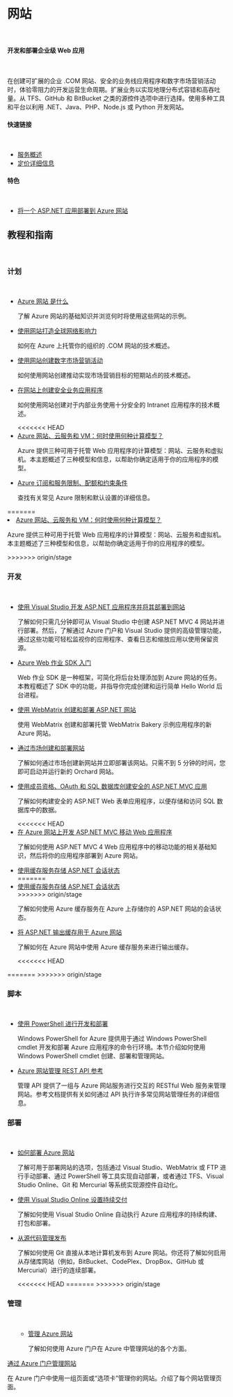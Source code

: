 <properties linkid="dev-net-website" urlDisplayName="Windows Azure 网站" pageTitle="Windows Azure服务管理：网站" metaKeywords="Azure Website" description="Azure Website" metaCanonical="Azure Website" services="Website" documentationCenter="Services" title="Develop and deploy enterprise-grade web apps" authors="" solutions="" manager="" editor="Eric Chen" />

<div style="margin-top: 40px;">
<div class="dev-center">
<div class="wa-content wa-content-10up">
<h1>网站</h1>
<p> </p>
<div class="wa-spacer wa-spacer-6down">
<h4>开发和部署企业级 Web 应用</h4>
<p> </p>
<p>在创建可扩展的企业 .COM 网站、安全的业务线应用程序和数字市场营销活动时，体验零阻力的开发运营生命周期。扩展业务以实现地理分布式容错和高吞吐量。从 TFS、GitHub 和 BitBucket 之类的源控件选项中进行选择。使用多种工具和平台以利用 .NET、Java、PHP、Node.js 或 Python 开发网站。</p>
<h4>快速链接</h4>
<p> </p>
<ul class="wa-linkList">
<li><a href="/zh-cn/home/features/web-site/" title="" class="wa-arrowLink-light">服务概述</a></li>
<li style="display:none"><a href="/zh-cn/documentation/articles/web-sites-enterprise-offerings/" title="" class="wa-arrowLink-light">可交付的解决方案</a></li>
<li><a href="/pricing/details/web-sites/" title="" class="wa-arrowLink-light">定价详细信息</a></li>
</ul>
</div>
<div class="wa-spacer wa-spacer-aside wa-spacer-asideLight wa-spacer-4down">
<h4>特色</h4>
<p> </p>
<ul class="wa-iconList">
<li><a href="/zh-cn/documentation/articles/web-sites-dotnet-get-started/" title="">将一个 ASP.NET 应用部署到 Azure 网站</a></li>
<li style="display:none"><a href="http://azure.microsoft.com/zh-cn/documentation/videos/intro-to-windows-azure-with-scott-hanselman/" title="">Scott Hanselman 对 Azure 网站的简介</a></li> <li style="display:none"><a href="/zh-cn/documentation/articles/websites-dotnet-webjobs-sdk/" title="">Azure Web 作业 SDK 是什么？</a></li></ul>
</div>
</div>
<div class="wa-content wa-content-divided"><ul style="display:none" class="wa-tabs wa-tabsBlock" data-tab-panel="tab-panel" data-control="tabs">
<li><a title="" class="wa-tab active" data-id="1" data-slug="net">.NET</a></li>
<li><a href="/zh-cn/manage/services/web-sites/#" title="" class="wa-tab" data-id="2" data-slug="java">Java</a></li>
<li><a href="/zh-cn/manage/services/web-sites/#" title="" class="wa-tab" data-id="3" data-slug="node">Node.js</a></li>
<li><a href="/zh-cn/manage/services/web-sites/#" title="" class="wa-tab" data-id="4" data-slug="php">PHP</a></li>
<li><a href="/zh-cn/manage/services/web-sites/#" title="" class="wa-tab" data-id="5" data-slug="python">Python</a></li>
<li><a href="/zh-cn/manage/services/web-sites/#" title="" class="wa-showLessMore wa-showMore active" data-control="showLessMore">More</a></li>
<li><a href="/zh-cn/manage/services/web-sites/#" title="" class="wa-showLessMore wa-showLess" data-control="showLessMore">Less</a></li>
</ul>
<h2>教程和指南</h2>
<p> </p>
</div>
<div data-tab-panel-id="tab-panel" class="wa-tabs-container">
<div class="wa-content wa-content-4up wa-content-divided">
<div class="wa-spacer">
<h3>计划</h3>
<p> </p>
</div>
<div class="wa-spacer wa-spacer-3down">
<ul class="wa-linkList">
<li><a href="/zh-cn/manage/services/web-sites/" title="">Azure 网站 是什么</a>
<div>
<p>了解 Azure 网站的基础知识并浏览何时将使用这些网站的示例。</p>
</div>
</li>
<li><a href="/zh-cn/documentation/articles/web-sites-global-web-presence-solution-overview/" title="">使用网站打造全球网络影响力</a>
<div>
<p>如何在 Azure 上托管你的组织的 .COM 网站的技术概述。</p>
</div>
</li>
<li><a href="/zh-cn/documentation/articles/web-sites-digital-marketing-application-solution-overview/" title="">使用网站创建数字市场营销活动</a>
<div>
<p>如何使用网站创建推动实现市场营销目标的短期站点的技术概述。</p>
</div>
</li>
<li><a href="/zh-cn/documentation/articles/web-sites-business-application-solution-overview/" title="">在网站上创建安全业务应用程序</a>
<div>
<p>如何使用网站创建对于内部业务使用十分安全的 Intranet 应用程序的技术概述。</p>
</div>
</li>
<<<<<<< HEAD
<li><a href="http://www.windowsazure.cn/zh-cn/documentation/articles/choose-web-site-cloud-service-vm/" title="">Azure 网站、云服务和 VM：何时使用何种计算模型？</a>
<div data-show-less-more-member="true">
<p>Azure 提供三种可用于托管 Web 应用程序的计算模型：网站、云服务和虚拟机。本主题概述了三种模型和信息，以帮助你确定适用于你的应用程序的模型。</p>
</div>
</li> 
<li><a href="http://www.windowsazure.cn/zh-cn/documentation/articles/azure-subscription-service-limits/" title="">Azure 订阅和服务限制、配额和约束条件</a>
<div data-show-less-more-member="true">
<p>查找有关常见 Azure 限制和默认设置的详细信息。</p>
</div>
</li> 
<!--
<li><a href="http://www.windowsazure.cn/zh-cn/documentation/articles/websites-dotnet-webjobs-sdk/" title="">Azure Web 作业 SDK 是什么？</a>
<div data-show-less-more-member="true">
<p>说明 Web 作业 SDK 是什么，查看一些常见场景，并展示你如何在代码中使用它。</p>
</div>
</li>
-->
</ul>
=======
<li><a href="/zh-cn/documentation/articles/choose-web-site-cloud-service-vm/" title="">Azure 网站、云服务和 VM：何时使用何种计算模型？</a>
<div><p>Azure 提供三种可用于托管 Web 应用程序的计算模型：网站、云服务和虚拟机。本主题概述了三种模型和信息，以帮助你确定适用于你的应用程序的模型。</p>
</div>
</li> 
<li style="display:none"><a href="/zh-cn/documentation/articles/azure-subscription-service-limits/" title="">Azure 订阅和服务限制、配额和约束条件</a>
<div style="display:none">
<p style="display:none">查找有关常见 Azure 限制和默认设置的详细信息。</p>
</div>
</li> 
<li style="display:none"><a href="/zh-cn/documentation/articles/websites-dotnet-webjobs-sdk/" title="">Azure Web 作业 SDK 是什么？</a>
<div>
<p>说明 Web 作业 SDK 是什么，查看一些常见场景，并展示你如何在代码中使用它。</p>
</div>
</li></ul>
>>>>>>> origin/stage
</div>
</div>
<div class="wa-content wa-content-4up wa-content-divided">
<div class="wa-spacer">
<h3>开发</h3>
<p> </p>
</div>
<div class="wa-spacer wa-spacer-3down">
<ul class="wa-linkList">
<li><a href="/zh-cn/documentation/articles/web-sites-dotnet-get-started/" title="">使用 Visual Studio 开发 ASP.NET 应用程序并将其部署到网站</a>
<div>
<p>了解如何只需几分钟即可从 Visual Studio 中创建 ASP.NET MVC 4 网站并进行部署。然后，了解通过 Azure 门户和 Visual Studio 提供的高级管理功能，通过这些功能可轻松监视你的应用程序、查看日志和缩放应用以使用保留资源。</p>
</div>
</li>
<li style="display:none"><a href="/zh-cn/documentation/articles/web-sites-create-web-jobs/" title="">使用 Web 作业运行后台任务</a>
<div  style="display:none"data-show-less-more-member="true">
<p style="display:none">按照以下三种方式之一，在你的网站上使用 Web 作业运行自定义作业（可执行文件或脚本）：按需运行、连续运行或按计划运行。本文介绍了如何通过 Azure 门户管理 Web 作业。</p>
</div>
</li>
<li><a href="http://www.asp.net/aspnet/overview/developing-apps-with-windows-azure/getting-started-with-windows-azure-webjobs" title="">Azure Web 作业 SDK 入门</a>
<div>
<p>Web 作业 SDK 是一种框架，可简化将后台处理添加到 Azure 网站的任务。本教程概述了 SDK 中的功能，并指导你完成创建和运行简单 Hello World 后台进程。</p>
</div>
</li>
<li><a href="/zh-cn/documentation/articles/web-sites-dotnet-using-webmatrix/" title="">使用 WebMatrix 创建和部署 ASP.NET 网站</a>
<div>
<p>使用 WebMatrix 创建和部署托管 WebMatrix Bakery 示例应用程序的新 Azure 网站。</p>
</div>
</li>
<li><a href="/zh-cn/documentation/articles/web-sites-dotnet-orchard-cms-gallery/" title="">通过市场创建和部署网站</a>
<div>
<p>了解如何通过市场创建新网站并立即部署该网站。只需不到 5 分钟的时间，您即可启动并运行新的 Orchard 网站。</p>
</div>
</li>
<li><a href="/zh-cn/documentation/articles/web-sites-dotnet-deploy-aspnet-mvc-app-membership-oauth-sql-database/" title="">使用成员资格、OAuth 和 SQL 数据库创建安全的 ASP.NET MVC 应用</a>
<div>
<p>了解如何构建安全的 ASP.NET Web 表单应用程序，以便存储和访问 SQL 数据库中的数据<span  style="display:none">并使用户能够使用 Facebook、Yahoo 和 Google 凭据进行登录</span>。</p>
</div>
</li>
<<<<<<< HEAD
<!--
<li><a href="http://www.windowsazure.cn/zh-cn/documentation/articles/web-sites-dotnet-deploy-aspnet-webforms-app-membership-oauth-sql-database/" title="">使用成员资格、OAuth 和 SQL 数据库创建安全的 ASP.NET Web 表单应用</a>
<div data-show-less-more-member="true">
<p>了解如何构建安全的 ASP.NET Web 表单应用程序，以便存储和访问 SQL 数据库中的数据, 并使用户能够使用 Facebook、Yahoo 和 Google 凭据进行登录。</p>
</div>
</li>
-->
<!--
<li><a href="http://www.windowsazure.cn/zh-cn/documentation/articles/store-mongolab-web-sites-dotnet-store-data-mongodb/" title="">通过 MongoDB 在 Azure 上创建 C# ASP.NET 应用程序</a>
<div data-show-less-more-member="true">
<p>MongoDB 是面向常用文档的 NoSQL 解决方案。在本教程中，你将了解如何创建 C#“任务列表”型应用程序，以便在由 MongoLab 托管的 MongoDB 实例中存储数据。</p>
</div>
</li>
-->
<!--li><a href="http://www.windowsazure.cn/zh-cn/documentation/articles/web-sites-dotnet-rest-service-aspnet-api-sql-database/" title="">使用 ASP.NET Web API 和 SQL Database 创建具有良好移动性的 REST 服务</a>
<div data-show-less-more-member="true">
<p>ASP.NET Web API 是一个用于在 .NET Framework 之上构建 Web API 的框架。在本教程中，你将使用 Web API 创建提供存储在 SQL 数据库实例中的数据的 REST 服务。</p>
</div>
</li-->
<li><a href="http://www.windowsazure.cn/zh-cn/documentation/articles/web-sites-dotnet-deploy-aspnet-mvc-mobile-app/" title="">在 Azure 网站上开发 ASP.NET MVC 移动 Web 应用程序</a>
<div data-show-less-more-member="true">
<p>了解如何使用 ASP.NET MVC 4 Web 应用程序中的移动功能的相关基础知识，然后将你的应用程序部署到 Azure 网站。</p>
</div>
</li>
<li><a href="http://www.windowsazure.cn/zh-cn/documentation/articles/web-sites-dotnet-session-state-caching/" title="">使用缓存服务存储 ASP.NET 会话状态</a>
<div data-show-less-more-member="true">
=======
<li style="display:none"><a href="/zh-cn/documentation/articles/web-sites-dotnet-deploy-aspnet-webforms-app-membership-oauth-sql-database/" title="">使用成员资格、OAuth 和 SQL 数据库创建安全的 ASP.NET Web 表单应用</a>
<div>
<p>了解如何构建安全的 ASP.NET Web 表单应用程序，以便存储和访问 SQL 数据库中的数据, 并使用户能够使用 Facebook、Yahoo 和 Google 凭据进行登录。</p>
</div>
</li> 
<li style="display:none"><a href="/zh-cn/documentation/articles/store-mongolab-web-sites-dotnet-store-data-mongodb/" title="">通过 MongoDB 在 Azure 上创建 C# ASP.NET 应用程序</a>
<div>
<p>MongoDB 是面向常用文档的 NoSQL 解决方案。在本教程中，你将了解如何创建 C#“任务列表”型应用程序，以便在由 MongoLab 托管的 MongoDB 实例中存储数据。</p>
</div>
</li> 
<li style="display:none"><a href="/zh-cn/documentation/articles/web-sites-dotnet-rest-service-aspnet-api-sql-database/" title="">使用 ASP.NET Web API 和 SQL Database 创建具有良好移动性的 REST 服务</a>
<div>
<p>ASP.NET Web API 是一个用于在 .NET Framework 之上构建 Web API 的框架。在本教程中，你将使用 Web API 创建提供存储在 SQL 数据库实例中的数据的 REST 服务。</p>
</div>
</li> <li style="display:none"><a href="/zh-cn/documentation/articles/web-sites-dotnet-deploy-aspnet-mvc-mobile-app/" title="">在 Azure 网站上开发 ASP.NET MVC 移动 Web 应用程序</a>
<div>
<p>了解如何使用 ASP.NET MVC 4 Web 应用程序中的移动功能的相关基础知识，然后将你的应用程序部署到 Azure 网站。</p>
</div>
</li>
<li><a href="/zh-cn/documentation/articles/web-sites-dotnet-session-state-caching/" title="">使用缓存服务存储 ASP.NET 会话状态</a>
<div>
>>>>>>> origin/stage
<p>了解如何使用 Azure 缓存服务在 Azure 上存储你的 ASP.NET 网站的会话状态。</p>
</div>
</li>
<li><a href="/zh-cn/documentation/articles/web-sites-dotnet-web-forms-output-caching/" title="">将 ASP.NET 输出缓存用于 Azure 网站</a>
<div>
<p>了解如何在 Azure 网站中使用 Azure 缓存服务来进行输出缓存。</p>
</div>
</li>
<<<<<<< HEAD
<!--
<li><a href="http://www.windowsazure.cn/zh-cn/documentation/articles/sendgrid-dotnet-how-to-send-email/" title="">使用 SendGrid 发送电子邮件</a>
<div data-show-less-more-member="true">
<p>SendGrid 提供了可靠的电子邮件传递服务、实时分析和灵活的 API，使用户能够轻松地将服务合并到他们的 Azure 应用程序中。了解如何在 Azure 上使用 SendGrid 以在你的应用中包含电子邮件功能。</p>
</div>
</li>
-->
<!--
<li><a href="http://www.windowsazure.cn/zh-cn/documentation/articles/cdn-serve-content-from-cdn-in-your-web-application/" title="">在 Web 应用程序中使用 Azure CDN 提供的内容</a>
<div data-show-less-more-member="true">
<p>了解如何使用 Azure CDN 来扩大 Web 应用程序的影响力并改善其性能。</p>
</div>
</li>
<li><a href="http://www.windowsazure.cn/zh-cn/documentation/articles/cdn-websites-with-cdn/" title="">将 Azure 网站与 Azure CDN 集成</a>
<div data-show-less-more-member="true">
<p>了解如何通过将网站与 Azure CDN 集成来提高其性能。</p>
</div>
</li>
-->
</ul>
=======
<li style="display:none"><a href="/zh-cn/documentation/articles/sendgrid-dotnet-how-to-send-email/" title="">使用 SendGrid 发送电子邮件</a>
<div>
<p>SendGrid 提供了可靠的电子邮件传递服务、实时分析和灵活的 API，使用户能够轻松地将服务合并到他们的 Azure 应用程序中。了解如何在 Azure 上使用 SendGrid 以在你的应用中包含电子邮件功能。</p>
</div>
</li> 
<li style="display:none"><a href="/zh-cn/documentation/articles/cdn-serve-content-from-cdn-in-your-web-application/" title="">在 Web 应用程序中使用 Azure CDN 提供的内容</a>
<div>
<p>了解如何使用 Azure CDN 来扩大 Web 应用程序的影响力并改善其性能。</p>
</div>
</li> 
<li style="display:none"><a href="/zh-cn/documentation/articles/cdn-websites-with-cdn/" title="">将 Azure 网站与 Azure CDN 集成</a>
<div>
<p>了解如何通过将网站与 Azure CDN 集成来提高其性能。</p>
</div>
</li></ul>
>>>>>>> origin/stage
</div>
</div>
<div class="wa-content wa-content-4up wa-content-divided">
<div class="wa-spacer">
<h3>脚本</h3>
<p> </p>
</div>
<div class="wa-spacer wa-spacer-3down">
<ul class="wa-linkList">
<li><a href="/zh-cn/documentation/articles/install-configure-powershell/" title="">使用 PowerShell 进行开发和部署</a>
<div>
<p>Windows PowerShell for Azure 提供用于通过 Windows PowerShell cmdlet 开发和部署 Azure 应用程序的命令行环境。本节介绍如何使用 Windows PowerShell cmdlet 创建、部署和管理网站。</p>
</div>
</li>
<li style="display:none"><a href="/zh-cn/documentation/articles/command-line-tools/#Commands_to_manage_your_web_sites" title="">使用跨平台命令行接口进行开发和部署</a>
<div>
<p>跨平台 CLI 是用于部署和管理 Azure 服务的命令行工具。使用命令行工具创建和管理网站。</p>
</div>
</li>
<li><a href="http://msdn.microsoft.com/zh-cn/library/windowsazure/dn166981.aspx" title="">Azure 网站管理 REST API 参考</a>
<div>
<p>管理 API 提供了一组与 Azure 网站服务进行交互的 RESTful Web 服务来管理网站。参考文档提供有关如何通过 API 执行许多常见网站管理任务的详细信息。</p>
</div>
</li>
</ul>
</div>
</div>
<div class="wa-content wa-content-4up wa-content-divided">
<div class="wa-spacer">
<h3>部署</h3>
<p> </p>
</div>
<div class="wa-spacer wa-spacer-3down">
<ul class="wa-linkList">
<li><a href="/zh-cn/manage/services/web-sites/how-to-create-websites/" title="">如何部署 Azure 网站</a>
<div>
<p>了解可用于部署网站的选项，包括通过 Visual Studio、WebMatrix 或 FTP 进行手动部署、通过 PowerShell 等工具实现自动部署，或者通过 TFS、Visual Studio Online、Git 和 Mercurial 等系统实现源控件自动化。</p>
</div>
</li>
<li style="display:none"><a href="/zh-cn/documentation/articles/web-sites-staged-publishing/" title="">网站上的过渡发布</a>
<div>
<p>过渡发布可在每个默认生产网站上形成一个过渡网站槽，便于你以无中断的方式交换这些网站槽。了解如何以标准模式在网站上使用过渡发布。</p>
</div>
</li>
<li><a href="/zh-cn/documentation/articles/cloud-services-continuous-delivery-use-vso/" title="">使用 Visual Studio Online 设置持续交付</a>
<div>
<p>了解如何使用 Visual Studio Online 自动执行 Azure 应用程序的持续构建、打包和部署。</p>
</div>
</li>
<li><a href="/zh-cn/documentation/articles/web-sites-publish-source-control/" title="">从源代码管理发布</a>
<div>
<p>了解如何使用 Git 直接从本地计算机发布到 Azure 网站。你还将了解如何启用从存储库网站（例如，BitBucket、CodePlex、DropBox、GitHub 或 Mercurial）进行的连续部署。</p>
</div>
</li>
<<<<<<< HEAD
<!--
<li><a href="http://www.windowsazure.cn/zh-cn/documentation/articles/websites-dotnet-deploy-webjobs/" title="">如何将 Azure Web 作业部署到 Azure 网站</a>
<div data-show-less-more-member="true">
<p>说明如何使用 Visual Studio 来将控制台应用程序项目作为 Azure Web 作业部署到 Azure 网站。</p>
</div>
</li>
<li><a href="http://www.windowsazure.cn/zh-cn/documentation/articles/web-sites-migration-from-iis-server/" title="">使用 Migration Assistant 将你的 IIS 网站迁移到 Azure 网站</a>
<div data-show-less-more-member="true">
<p>了解如何将在 IIS 6 或更高版本上运行的现有网站迁移到 Azure 网站。</p>
</div>
</li>
-->
=======
<li style="display:none"><a href="/zh-cn/documentation/articles/websites-dotnet-deploy-webjobs/" title="">如何将 Azure Web 作业部署到 Azure 网站</a>
<div>
<p>说明如何使用 Visual Studio 来将控制台应用程序项目作为 Azure Web 作业部署到 Azure 网站。</p>
</div>
</li> 
<li style="display:none"><a href="/zh-cn/documentation/articles/web-sites-migration-from-iis-server/" title="">使用 Migration Assistant 将你的 IIS 网站迁移到 Azure 网站</a>
<div>
<p>了解如何将在 IIS 6 或更高版本上运行的现有网站迁移到 Azure 网站。</p>
</div>
</li>
>>>>>>> origin/stage
</ul>
</div>
</div>
<div class="wa-content wa-content-4up wa-content-divided">
<div class="wa-spacer">
<h3>管理</h3>
<p> </p>
</div>
<div class="wa-spacer wa-spacer-3down">
<ul class="wa-linkList">
<ul class="wa-linkList">
<li><a href="/zh-cn/manage/services/web-sites/how-to-manage-websites/" title="">管理 Azure 网站</a>
<div>
<p>了解如何使用 Azure 门户在 Azure 中管理网站的各个方面。</p>
</div>
</li>
</ul>
</ul>
<a href="/zh-cn/manage/services/web-sites/how-to-manage-websites/" title="">通过 Azure 门户管理网站</a>
<div>
<p>在 Azure 门户中使用一组页面或“选项卡”管理你的网站。介绍了每个网站管理页面。</p>
</div>
<ul style="display:none" class="wa-linkList">
<li><a href="/zh-cn/documentation/articles/web-sites-integrate-with-vnet/" title="">将 Azure 网站与 Azure 虚拟网络集成</a>
<div>
<p>描述虚拟网络集成预览功能，并显示如何通过 Azure 网站设置该功能。</p>
</div>
</li>
<li><a href="/zh-cn/documentation/articles/web-sites-custom-domain-name/" title="">从常用注册器配置自定义域名</a>
<div>
<p>你可以将网站映射到自己的域名（例如 contoso.com），而不是在网站 URL 的 azurewebsites.net 域上使用友好子域。从受欢迎的注册服务中查找域名以及查找带流量管理器和不带流量管理器的站点。</p>
</div>
</li>
<li style="display:none"><a href="/zh-cn/documentation/articles/web-sites-configure-ssl-certificate/" title="">配置 SSL 证书</a>
<div>
<p>安全套接字层 (SSL) 加密是用于保护通过 Internet 发送的数据的最常见方法。了解如何为网站指定 HTTPS 终结点以及如何上载 SSL 证书来保护你的应用程序。</p>
</div>
</li> 
<li style="display:none"><a href="/zh-cn/documentation/articles/web-sites-dotnet-troubleshoot-visual-studio/" title="">在 Visual Studio 中对网站进行故障排除</a>
<div>
<p>了解如何使用 Visual Studio 工具，通过查看应用程序和 Web 服务器日志来调试网站中托管的应用程序。</p>
</div>
</li>
<li><a href="/zh-cn/documentation/articles/store-new-relic-web-sites-dotnet-application-performance-management/" title="">使用 New Relic 管理网站</a>
<div>
<p>New Relic 是以开发人员为主的工具，用于监视应用程序，并使用户能够深入了解应用程序的性能和可靠性。本指南介绍如何向 Azure 网站添加 New Relic 的一流性能监视。</p>
</div>
</li>
<li><a href="/zh-cn/documentation/articles/web-sites-configure/" title="">配置网站</a>
<div>
<p>了解如何通过 Azure 门户为网站设置各种配置设置。</p>
</div>
</li>
<li><a href="/zh-cn/documentation/articles/web-sites-monitor/" title="">监视网站</a>
<div>
<p>一旦你的网站启动并运行后，你就可以监视其它的性能了。根据显示的内容，你可以配置站点以输出诊断日志来帮助你解决性能问题。你也可以监视你特定使用率级别的配额。</p>
</div>
</li>
<li><a href="/zh-cn/manage/services/web-sites/how-to-scale-websites/" title="">缩放网站</a>
<div>
<p>监视数据可能会指示可通过缩放网站来解决性能问题。利用 Azure，你可以在“共享”模式中扩展你的网站，然后当更改为“标准”模式时，你可以更改虚拟机的大小和计数。</p>
</div>
</li>
<li><a href="/zh-cn/documentation/articles/web-sites-backup/" title="">备份网站</a>
<div>
<p>了解如何轻松创建手动或自动网站备份。</p>
</div>
</li>
<li><a href="/zh-cn/documentation/articles/web-sites-restore/" title="">还原网站</a>
<div>
<p>了解如何还原之前已备份的网站。</p>
</div>
</li>
<li style="display:none"><a href="/zh-cn/documentation/articles/web-sites-enable-diagnostic-log/" title="">启用诊断日志记录</a>
<div>
<p>Azure 提供内置诊断功能以帮助调试 Azure 网站中托管的应用程序。本文介绍如何启用诊断日志记录功能并将检测功能添加到应用程序中，以及如何访问由 Azure 记录的信息。</p>
</div>
</li> <li style="display:none"><a href="/zh-cn/documentation/articles/web-sites-security/" title="">在 Azure 网站中保护 Web 应用程序安全</a>
<div>
<p>开发 Web 应用程序时会遇到的挑战之一是为客户提供安全有保障的服务。在本文中，你将了解 Azure 网站中可用于保护 Web 应用的功能。</p>
</div>
</li></ul>
</div>
</div>
</div>
</div>
</div>